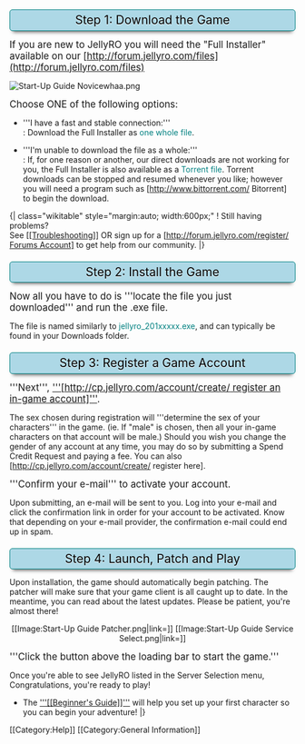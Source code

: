 <div style="background-color:LightBlue; border:1px solid Teal; border-radius:5px; box-shadow: 0 8px 6px -6px #666666; color:black; padding:.25em; font-size:1.5em; text-shadow: 0px 1px 1px white; text-align:center; margin-top:1em;">  Step 1: Download the Game </div>


<big>If you are new to JellyRO you will need the "Full Installer" available on our <u>
[http://forum.jellyro.com/files](http://forum.jellyro.com/files)</u></big>

![Start-Up Guide Novicewhaa.png](http://wiki.jellyro.com/images/Start-Up_Guide_Novicewhaa.png)

<big>Choose ONE of the following options:</big> 

* '''I have a fast and stable connection:'''<br />
: Download the Full Installer as <span style="color: teal;">one whole file</span>.

* '''I'm unable to download the file as a whole:'''<br />
:  If, for one reason or another, our direct downloads are not working for you, the Full Installer is also available as a <span style="color: teal;">Torrent file</span>. Torrent downloads can be stopped and resumed whenever you like; however you will need a program such as [http://www.bittorrent.com/ Bitorrent] to begin the download.

{| class="wikitable" style="margin:auto; width:600px;"
! Still having problems?  
<span style="font-weight:normal;">See <u>[[Troubleshooting]]</u> OR sign up for a <u>[http://forum.jellyro.com/register/ Forums Account]</u> to get help from our community.</span>
|}


<div style="background-color:LightBlue; Color:Black; border:1px solid Teal; border-radius:5px; box-shadow: 0 8px 6px -6px #666666; padding:.25em; font-size:1.5em; text-shadow: 0px 1px 1px white; text-align:center; margin-top:1em;"> Step 2: Install the Game </div>


<big>Now all you have to do is '''locate the file you just downloaded''' and run the .exe file.</big>

The file is named similarly to <span style="color:teal;">jellyro_201xxxxx.exe</span>, and can typically be found in your Downloads folder.


<div style="background-color:LightBlue; border:1px solid Teal; border-radius:5px; box-shadow: 0 8px 6px -6px #666666; color:black; padding:.25em; font-size:1.5em; text-shadow: 0px 1px 1px white; text-align:center; margin-top:1em;"> Step 3: Register a Game Account </div>


<big>'''Next''', <u>'''[http://cp.jellyro.com/account/create/ register an in-game account]'''</u>.</big>

The sex chosen during registration will '''determine the sex of your characters''' in the game. (ie. If "male" is chosen, then all your in-game characters on that account will be male.) Should you wish you change the gender of any account at any time, you may do so by submitting a Spend Credit Request and paying a fee. You can also [http://cp.jellyro.com/account/create/ register here].

<big>'''Confirm your e-mail''' to activate your account.</big>

Upon submitting, an e-mail will be sent to you. Log into your e-mail and click the confirmation link in order for your account to be activated. Know that depending on your e-mail provider, the confirmation e-mail could end up in spam.


<div style="background-color:LightBlue; border:1px solid Teal; border-radius:5px; box-shadow: 0 8px 6px -6px #666666; color:black; padding:.25em; font-size:1.5em; text-shadow: 0px 1px 1px white; text-align:center; margin-top:1em;"> Step 4: Launch, Patch and Play </div>

Upon installation, the game should automatically begin patching. The patcher will make sure that your game client is all caught up to date. In the meantime, you can read about the latest updates. Please be patient, you're almost there!

<div align="center">[[Image:Start-Up Guide Patcher.png|link=]] [[Image:Start-Up Guide Service Select.png|link=]]</div>

<big>'''Click the button above the loading bar to start the game.'''</big>

Once you're able to see JellyRO listed in the Server Selection menu, Congratulations, you're ready to play! 

* The <u>'''[[Beginner's Guide]]'''</u> will help you set up your first character so you can begin your adventure!
|}

[[Category:Help]]
[[Category:General Information]]

